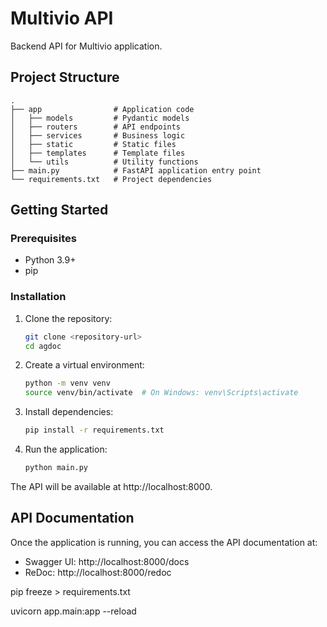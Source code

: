 # Multivio API

Backend API for Multivio application.

## Project Structure

```
.
├── app                # Application code
│   ├── models         # Pydantic models
│   ├── routers        # API endpoints
│   ├── services       # Business logic
│   ├── static         # Static files
│   ├── templates      # Template files
│   └── utils          # Utility functions
├── main.py            # FastAPI application entry point
└── requirements.txt   # Project dependencies
```

## Getting Started

### Prerequisites

- Python 3.9+
- pip

### Installation

1. Clone the repository:
   ```bash
   git clone <repository-url>
   cd agdoc
   ```

2. Create a virtual environment:
   ```bash
   python -m venv venv
   source venv/bin/activate  # On Windows: venv\Scripts\activate
   ```

3. Install dependencies:
   ```bash
   pip install -r requirements.txt
   ```

4. Run the application:
   ```bash
   python main.py
   ```

The API will be available at http://localhost:8000.

## API Documentation

Once the application is running, you can access the API documentation at:

- Swagger UI: http://localhost:8000/docs
- ReDoc: http://localhost:8000/redoc


 pip freeze > requirements.txt

 uvicorn app.main:app --reload